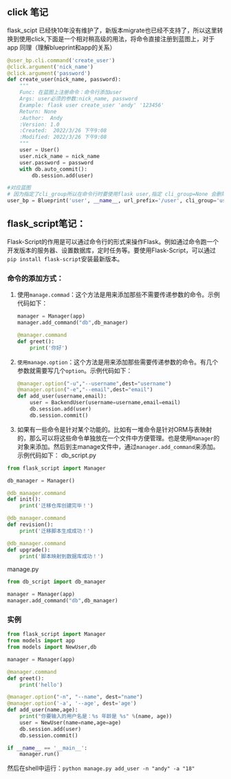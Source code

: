 ## click 笔记
flask_scipt 已经快10年没有维护了，新版本migrate也已经不支持了，所以这里转换到使用click,下面是一个相对稍高级的用法，将命令直接注册到蓝图上，对于app
同理（理解blueprint和app的关系）

```py
@user_bp.cli.command('create_user')
@click.argument('nick_name')
@click.argument('password')
def create_user(nick_name, password):
    """
    Func: 在蓝图上注册命令：命令行添加user
    Args: user必须的参数:nick_name, password
    Example: flask user create_user 'andy' '123456'
    Return: None
    :Author:  Andy
    :Version: 1.0
    :Created:  2022/3/26 下午9:08
    :Modified: 2022/3/26 下午9:08
    """
    user = User()
    user.nick_name = nick_name
    user.password = password
    with db.auto_commit():
        db.session.add(user)

#对应蓝图
# 因为指定了cli_group所以在命令行时要使用flask user,指定 cli_group=None 会删除嵌套并把命令直接合并到应用级别
user_bp = Blueprint('user', __name__, url_prefix='/user', cli_group='user')

```

## flask_script笔记：
Flask-Script的作用是可以通过命令行的形式来操作Flask。例如通过命令跑一个开发版本的服务器、设置数据库，定时任务等。要使用Flask-Script，可以通过`pip install flask-script`安装最新版本。

### 命令的添加方式：
1. 使用`manage.commad`：这个方法是用来添加那些不需要传递参数的命令。示例代码如下：
    ```python
    manager = Manager(app)
    manager.add_command("db",db_manager)

    @manager.command
    def greet():
        print('你好')
    ```
2. `使用manage.option`：这个方法是用来添加那些需要传递参数的命令。有几个参数就需要写几个`option`。示例代码如下：
    ```python
    @manager.option("-u","--username",dest="username")
    @manager.option("-e","--email",dest="email")
    def add_user(username,email):
        user = BackendUser(username=username,email=email)
        db.session.add(user)
        db.session.commit()
    ```

3. 如果有一些命令是针对某个功能的。比如有一堆命令是针对ORM与表映射的，那么可以将这些命令单独放在一个文件中方便管理。也是使用`Manager`的对象来添加。然后到主manage文件中，通过`manager.add_command`来添加。示例代码如下：
db_script.py

```python
from flask_script import Manager

db_manager = Manager()

@db_manager.command
def init():
    print('迁移仓库创建完毕！')

@db_manager.command
def revision():
    print('迁移脚本生成成功！')

@db_manager.command
def upgrade():
    print('脚本映射到数据库成功！')
```

manage.py
```python
from db_script import db_manager

manager = Manager(app)
manager.add_command("db",db_manager)
```
### 实例
```python
from flask_script import Manager
from models import app
from models import NewUser,db

manager = Manager(app)

@manager.command
def greet():
    print('hello')

@manager.option("-n", "--name", dest="name")
@manager.option('-a', '--age', dest='age')
def add_user(name,age):
    print("你要输入的用户名是：%s 年龄是 %s" %(name, age))
    user = NewUser(name=name,age=age)
    db.session.add(user)
    db.session.commit()

if __name__ == '__main__':
    manager.run()
```
然后在shell中运行：`python manage.py add_user -n "andy" -a "18"`